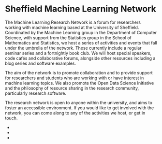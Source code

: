 # Sheffield Machine Learning Network

The Machine Learning Research Network is a forum for researchers working with machine learning based at the University of Sheffield. Coordinated by the Machine Learning group in the Department of Computer Science, with support from the Statistics group in the School of Mathematics and Statistics, we host a series of activities and events that fall under the umbrella of the network. These currently include a regular seminar series and a fortnightly book club. We will host special speakers, code cafés and collaborative forums, alongside other resources including a blog series and software examples.

The aim of the network is to promote collaboration and to provide support for researchers and students who are working with or have interest in machine learning topics. We also promote the Open Data Science Initiative and the philosophy of resource sharing in the research community, particularly research software.

The research network is open to anyone within the university, and aims to foster an accessible environment. If you would like to get involved with the network, you can come along to any of the activities we host, or get in touch.


<ul class="network-icon" aria-hidden="true">
  <li><a href="mailto:mlnet@sheffield.ac.uk" target="_blank" rel="noopener"><i class="fa fa-envelope big-icon"></i></a></li>
  <li><a href="http://twitter.com/SheffieldMLNet" target="_blank" rel="noopener"><i class="fa fa-twitter big-icon"></i></a></li>
  <li><a href="http://github.com/SheffieldMLNet" target="_blank" rel="noopener"><i class="fa fa-github big-icon"></i></a></li>
</ul>
